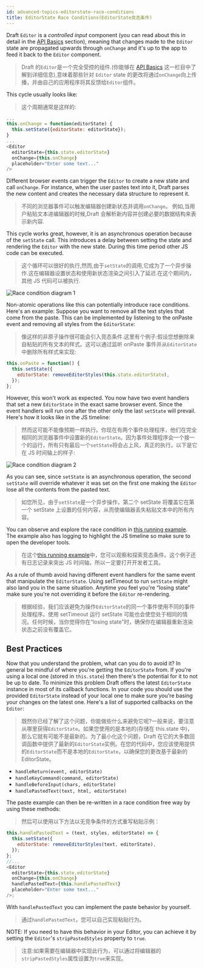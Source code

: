 ```yaml
---
id: advanced-topics-editorstate-race-conditions
title: EditorState Race Conditions(EditorState竞态条件)
---
```


Draft `Editor` is a _controlled input_ component (you can read about this in detail in the [API Basics](/docs/quickstart-api-basics) section), meaning that changes made to the `Editor` state are propagated upwards through `onChange` and it's up to the app to feed it back to the `Editor` component.

> Draft 的`Editor`是一个完全受控的组件.(你能够在 [API Basics](/docs/quickstart-api-basics) 这一栏目中了解到详细信息),意味着那些针对 `Editor` state 的更改将通过`onChange`向上传播，并由自己的应用程序将其反馈给`Editor`组件。

This cycle usually looks like:

> 这个周期通常是这样的:

```js
...
this.onChange = function(editorState) {
  this.setState({editorState: editorState});
}
...
<Editor
  editorState={this.state.editorState}
  onChange={this.onChange}
  placeholder="Enter some text..."
/>
```

Different browser events can trigger the `Editor` to create a new state and call `onChange`. For instance, when the user pastes text into it, Draft parses the new content and creates the necessary data structure to represent it.

> 不同的浏览器事件可以触发编辑器创建新状态并调用`onChange`。 例如,当用户粘贴文本进编辑器的时候,Draft 会解析新内容并创建必要的数据结构来表示新内容.

This cycle works great, however, it is an asynchronous operation because of the `setState` call. This introduces a delay between setting the state and rendering the `Editor` with the new state. During this time period other JS code can be executed.

> 这个循环可以很好的执行,然而,由于`setState`的调用,它成为了一个异步操作.这在编辑器设置状态和使用新状态渲染之间引入了延迟.在这个期间内，其他 JS 代码可以被执行.

![Race condition diagram 1](/img/editorstate-race-condition-1-handler.png)

Non-atomic operations like this can potentially introduce race conditions.
Here's an example: Suppose you want to remove all the text styles that come from the paste. This can be implemented by listening to the onPaste event and removing all styles from the `EditorState`:

> 像这样的非原子操作很可能会引入竞态条件.这里有个例子:假设您想删除来自粘贴的所有文本的样式。这可以通过监听 onPaste 事件并从`EditorState`中删除所有样式来实现:

```js
this.onPaste = function() {
  this.setState({
    editorState: removeEditorStyles(this.state.editorState),
  });
};
```

However, this won't work as expected. You now have two event handlers that set a new `EditorState` in the exact same browser event. Since the event handlers will run one after the other only the last `setState` will prevail. Here's how it looks like in the JS timeline:

> 然而这可能不能像预期一样执行。你现在有两个事件处理程序，他们在完全相同的浏览器事件中设置新的`EditorState`。因为事件处理程序会一个接一个的运行，所有只有最后一个`setState`将会占上风，真正的执行。以下是它在 JS 时间轴上的样子:

![Race condition diagram 2](/img/editorstate-race-condition-2-handlers.png)

As you can see, since `setState` is an asynchronous operation, the second `setState` will override whatever it was set on the first one making the `Editor` lose all the contents from the pasted text.

> 如您所见，由于`setState`是一个异步操作，第二个 setState 将覆盖它在第一个 setState 上设置的任何内容，从而使编辑器丢失粘贴文本中的所有内容。

You can observe and explore the race condition in [this running example](https://jsfiddle.net/qecccw3r/). The example also has logging to highlight the JS timeline so make sure to open the developer tools.

> 在这个[this running example](https://jsfiddle.net/qecccw3r/)中，您可以观察和探索竞态条件。这个例子还有日志记录来突出 JS 时间轴，所以一定要打开开发者工具。

As a rule of thumb avoid having different event handlers for the same event that manipulate the `EditorState`. Using setTimeout to run `setState` might also land you in the same situation.
Anytime you feel you're “losing state” make sure you're not overriding it before the `Editor` re-rendering.

> 根据经验，我们应该避免为操作`EditorState`的同一个事件使用不同的事件处理程序。使用 setTimeout 运行 setState 可能也会使您处于相同的情况。任何时候，当你觉得你在“losing state”时，确保你在编辑器重新渲染状态之前没有覆盖它。

## Best Practices

Now that you understand the problem, what can you do to avoid it? In general be mindful of where you're getting the `EditorState` from. If you're using a local one (stored in `this.state`) then there's the potential for it to not be up to date.
To minimize this problem Draft offers the latest `EditorState` instance in most of its callback functions. In your code you should use the provided `EditorState` instead of your local one to make sure you're basing your changes on the latest one.
Here's a list of supported callbacks on the `Editor`:

> 既然你已经了解了这个问题，你能做些什么来避免它呢?一般来说，要注意从哪里获得`EditorState`。如果您使用的是本地的(存储在 this.state 中)，那么它就有可能不是最新的。为了最小化这个问题，Draft 在它的大多数回调函数中提供了最新的`EditorState`实例。在您的代码中，您应该使用提供的`EditorState`而不是本地的`EditorState`，以确保您的更改基于最新的 EditorState。

- `handleReturn(event, editorState)`
- `handleKeyCommand(command, editorState)`
- `handleBeforeInput(chars, editorState)`
- `handlePastedText(text, html, editorState)`

The paste example can then be re-written in a race condition free way by using these methods:

> 然后可以使用以下方法以无竞争条件的方式重写粘贴示例：

```js
this.handlePastedText = (text, styles, editorState) => {
  this.setState({
    editorState: removeEditorStyles(text, editorState),
  });
};
//...
<Editor
  editorState={this.state.editorState}
  onChange={this.onChange}
  handlePastedText={this.handlePastedText}
  placeholder="Enter some text..."
/>;
```

With `handlePastedText` you can implement the paste behavior by yourself.

> 通过`handlePastedText`，您可以自己实现粘贴行为。

NOTE: If you need to have this behavior in your Editor, you can achieve it by setting the `Editor`'s `stripPastedStyles` property to `true`.

> 注意:如果需要在编辑器中实现此行为，可以通过将编辑器的`stripPastedStyles`属性设置为`true`来实现。
